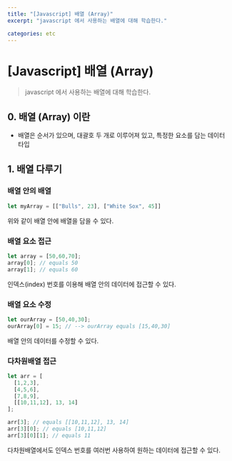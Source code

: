 ```yaml
---
title: "[Javascript] 배열 (Array)"
excerpt: "javascript 에서 사용하는 배열에 대해 학습한다."

categories: etc
---
```

# [Javascript] 배열 (Array)

> javascript 에서 사용하는 배열에 대해 학습한다.



## 0. 배열 (Array) 이란

- 배열은 순서가 있으며, 대괄호 두 개로 이루어져 있고, 특정한 요소를 담는 데이터 타입



## 1. 배열 다루기

### 배열 안의 배열

```javascript
let myArray = [["Bulls", 23], ["White Sox", 45]]
```

위와 같이 배열 안에 배열을 담을 수 있다.



### 배열 요소 접근

```javascript
let array = [50,60,70];
array[0]; // equals 50
array[1]; // equals 60
```

인덱스(index) 번호를 이용해 배열 안의 데이터에 접근할 수 있다.



### 배열 요소 수정

```javascript
let ourArray = [50,40,30];
ourArray[0] = 15; // --> ourArray equals [15,40,30]
```

배열 안의 데이터를 수정할 수 있다.



### 다차원배열 접근

```javascript
let arr = [
  [1,2,3],
  [4,5,6],
  [7,8,9],
  [[10,11,12], 13, 14]
];

arr[3]; // equals [[10,11,12], 13, 14]
arr[3][0]; // equals [10,11,12]
arr[3][0][1]; // equals 11
```

다차원배열에서도 인덱스 번호를 여러번 사용하여 원하는 데이터에 접근할 수 있다.




